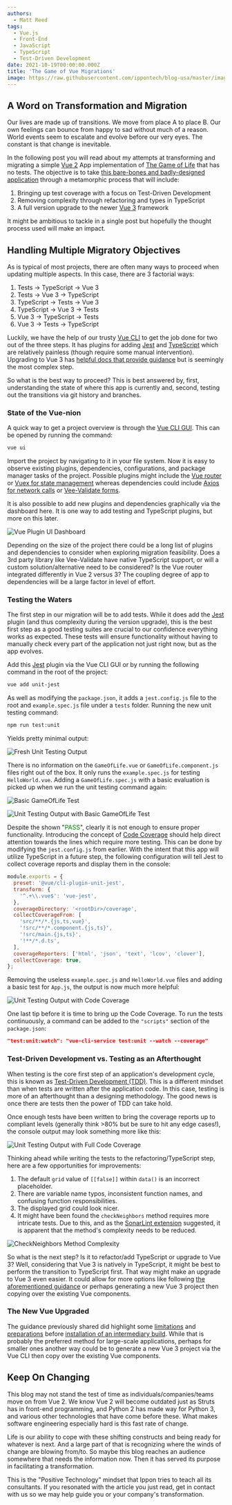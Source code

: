 ```yaml
---
authors:
  - Matt Reed
tags:
  - Vue.js
  - Front-End
  - JavaScript
  - TypeScript
  - Test-Driven Development
date: 2021-10-19T00:00:00.000Z
title: 'The Game of Vue Migrations'
image: https://raw.githubusercontent.com/ippontech/blog-usa/master/images/2021/10/VueLogo.png
---
```


## A Word on Transformation and Migration

Our lives are made up of transitions. We move from place A to place B. Our own feelings can bounce from happy to sad without much of a reason. World events seem to escalate and evolve before our very eyes. The constant is that change is inevitable.

In the following post you will read about my attempts at transforming and migrating a simple [Vue 2](https://vuejs.org/) App implementation of [The Game of Life](https://codingdojo.org/kata/GameOfLife/) that has no tests. The objective is to take [this bare-bones and badly-designed application](https://github.com/matthewreed26/game-of-life) through a metamorphic process that will include:

1. Bringing up test coverage with a focus on Test-Driven Development
1. Removing complexity through refactoring and types in TypeScript
1. A full version upgrade to the newer [Vue 3](https://v3.vuejs.org/) framework

It might be ambitious to tackle in a single post but hopefully the thought process used will make an impact.

## Handling Multiple Migratory Objectives

As is typical of most projects, there are often many ways to proceed when updating multiple aspects. In this case, there are 3 factorial ways:

1. Tests -> TypeScript -> Vue 3
1. Tests -> Vue 3 -> TypeScript
1. TypeScript -> Tests -> Vue 3
1. TypeScript -> Vue 3 -> Tests
1. Vue 3 -> TypeScript -> Tests
1. Vue 3 -> Tests -> TypeScript

Luckily, we have the help of our trusty [Vue CLI](https://cli.vuejs.org/) to get the job done for two out of the three steps. It has plugins for adding [Jest](https://cli.vuejs.org/core-plugins/unit-jest.html#vue-cli-plugin-unit-jest) and [TypeScript](https://cli.vuejs.org/core-plugins/typescript.html) which are relatively painless (though require some manual intervention). Upgrading to Vue 3 has [helpful docs that provide guidance](https://v3.vuejs.org/guide/migration/migration-build.html) but is seemingly the most complex step.

So what is the best way to proceed? This is best answered by, first, understanding the state of where this app is currently and, second, testing out the transitions via git history and branches.

### State of the Vue-nion

A quick way to get a project overview is through the [Vue CLI GUI](https://cli.vuejs.org/dev-guide/plugin-dev.html#installing-plugin-locally). This can be opened by running the command:

```bash
vue ui
```

Import the project by navigating to it in your file system. Now it is easy to observe existing plugins, dependencies, configurations, and package manager tasks of the project. Possible plugins might include the [Vue router](https://router.vuejs.org/installation.html#vue-cli) or [Vuex for state management](https://vuex.vuejs.org/) whereas dependencies could include [Axios for network calls](https://axios-http.com/) or [Vee-Validate forms](https://vee-validate.logaretm.com/v3).

It is also possible to add new plugins and dependencies graphically via the dashboard here. It is one way to add testing and TypeScript plugins, but more on this later.

![Vue Plugin UI Dashboard](https://raw.githubusercontent.com/ippontech/blog-usa/master/images/2021/10/VuePluginUI.png)

Depending on the size of the project there could be a long list of plugins and dependencies to consider when exploring migration feasibility. Does a 3rd party library like Vee-Validate have native TypeScript support, or will a custom solution/alternative need to be considered? Is the Vue router integrated differently in Vue 2 versus 3? The coupling degree of app to dependencies will be a large factor in level of effort.

### Testing the Waters

The first step in our migration will be to add tests. While it does add the [Jest](https://cli.vuejs.org/core-plugins/unit-jest.html#vue-cli-plugin-unit-jest) plugin (and thus complexity during the version upgrade), this is the best first step as a good testing suites are crucial to our confidence everything works as expected. These tests will ensure functionality without having to manually check every part of the application not just right now, but as the app evolves.

Add this [Jest](https://cli.vuejs.org/core-plugins/unit-jest.html#vue-cli-plugin-unit-jest) plugin via the Vue CLI GUI or by running the following command in the root of the project:

```bash
vue add unit-jest
```

As well as modifying the `package.json`, it adds a `jest.config.js` file to the root and `example.spec.js` file under a `tests` folder. Running the new unit testing command:

```bash
npm run test:unit
```

Yields pretty minimal output:

![Fresh Unit Testing Output](https://raw.githubusercontent.com/ippontech/blog-usa/master/images/2021/10/VueFreshUnitTestingOutput.png)

There is no information on the `GameOfLife.vue` or `GameOfLife.component.js` files right out of the box. It only runs the `example.spec.js` for testing `HelloWorld.vue`. Adding a `GameOfLife.spec.js` with a basic evaluation is picked up when we run the unit testing command again:

![Basic GameOfLife Test](https://raw.githubusercontent.com/ippontech/blog-usa/master/images/2021/10/VueBasicGameOfLifeTest.png)

![Unit Testing Output with Basic GameOfLife Test](https://raw.githubusercontent.com/ippontech/blog-usa/master/images/2021/10/VueUnitTestingOutputBasicGameOfLifeTest.png)

Despite the shown "<span style="color:green">PASS</span>", clearly it is not enough to ensure proper functionality. Introducing the concept of [Code Coverage](https://en.wikipedia.org/wiki/Code_coverage) should help direct attention towards the lines which require more testing. This can be done by modifying the `jest.config.js` from earlier. With the intent that this app will utilize TypeScript in a future step, the following configuration will tell Jest to collect coverage reports and display them in the console:

```js
module.exports = {
  preset: '@vue/cli-plugin-unit-jest',
  transform: {
    '^.+\\.vue$': 'vue-jest',
  },
  coverageDirectory: '<rootDir>/coverage',
  collectCoverageFrom: [
    'src/**/*.{js,ts,vue}',
    '!src/**/*.component.{js,ts}',
    '!src/main.{js,ts}',
    '!**/*.d.ts',
  ],
  coverageReporters: ['html', 'json', 'text', 'lcov', 'clover'],
  collectCoverage: true,
};
```

Removing the useless `example.spec.js` and `HelloWorld.vue` files and adding a basic test for `App.js`, the output is now much more helpful:

![Unit Testing Output with Code Coverage](https://raw.githubusercontent.com/ippontech/blog-usa/master/images/2021/10/VueUnitTestingOutputCodeCoverage.png)

One last tip before it is time to bring up the Code Coverage. To run the tests continuously, a command can be added to the `"scripts"` section of the `package.json`:

```json
"test:unit:watch": "vue-cli-service test:unit --watch --coverage"
```

### Test-Driven Development vs. Testing as an Afterthought

When testing is the core first step of an application's development cycle, this is known as [Test-Driven Development (TDD)](https://en.wikipedia.org/wiki/Test-driven_development). This is a different mindset than when tests are written after the application code. In this case, testing is more of an afterthought than a designing methodology. The good news is once there are tests then the power of TDD can take hold.

Once enough tests have been written to bring the coverage reports up to compliant levels (generally think >80% but be sure to hit any edge cases!), the console output may look something more like this:

![Unit Testing Output with Full Code Coverage](https://raw.githubusercontent.com/ippontech/blog-usa/master/images/2021/10/VueUnitTestingOutputFullCodeCoverage.png)

Thinking ahead while writing the tests to the refactoring/TypeScript step, here are a few opportunities for improvements:

1. The default `grid` value of `[[false]]` within `data()` is an incorrect placeholder.
1. There are variable name typos, inconsistent function names, and confusing function responsibilities.
1. The displayed grid could look nicer.
1. It might have been found the `checkNeighbors` method requires more intricate tests. Due to this, and as the [SonarLint extension](https://www.sonarlint.org/vscode) suggested, it is apparent that the method's complexity needs to be reduced.

![CheckNeighbors Method Complexity](https://raw.githubusercontent.com/ippontech/blog-usa/master/images/2021/10/VueCheckNeighborsComplexity.png)

So what is the next step? Is it to refactor/add TypeScript or upgrade to Vue 3? Well, considering that Vue 3 is natively in TypeScript, it might be best to perform the transition to TypeScript first. That way might make an upgrade to Vue 3 even easier. It could allow for more options like following [the aforementioned guidance](https://v3.vuejs.org/guide/migration/migration-build.html) or perhaps generating a new Vue 3 project then copying over the existing Vue components.

### The New Vue Upgraded

The guidance previously shared did highlight some [limitations](https://v3.vuejs.org/guide/migration/migration-build.html#known-limitations) and [preparations](https://v3.vuejs.org/guide/migration/migration-build.html#preparations) before [installation of an intermediary build](https://v3.vuejs.org/guide/migration/migration-build.html#installation). While that is probably the preferred method for large-scale applications, perhaps for smaller ones another way could be to generate a new Vue 3 project via the Vue CLI then copy over the existing Vue components.

## Keep On Changing

This blog may not stand the test of time as individuals/companies/teams move on from Vue 2. We know Vue 2 will become outdated just as Struts has in front-end programming, and Python 2 has made way for Python 3, and various other technologies that have come before these. What makes software engineering especially hard is this fast rate of change.

Life is our ability to cope with these shifting constructs and being ready for whatever is next. And a large part of that is recognizing where the winds of change are blowing from/to. So maybe this blog reaches an audience somewhere that needs the information now. Then it has served its purpose in facilitating a transformation.

This is the "Positive Technology" mindset that Ippon tries to teach all its consultants. If you resonated with the article you just read, get in contact with us so we may help guide you or your company's transformation.
